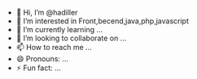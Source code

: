 - 👋 Hi, I’m @hadiller
- 👀 I’m interested in Front,becend,java,php,javascript
- 🌱 I’m currently learning ...
- 💞️ I’m looking to collaborate on ...
- 📫 How to reach me ...
- 😄 Pronouns: ...
- ⚡ Fun fact: ...

<!---
hadiller/hadiller is a ✨ special ✨ repository because its `README.md` (this file) appears on your GitHub profile.
You can click the Preview link to take a look at your changes.
--->
